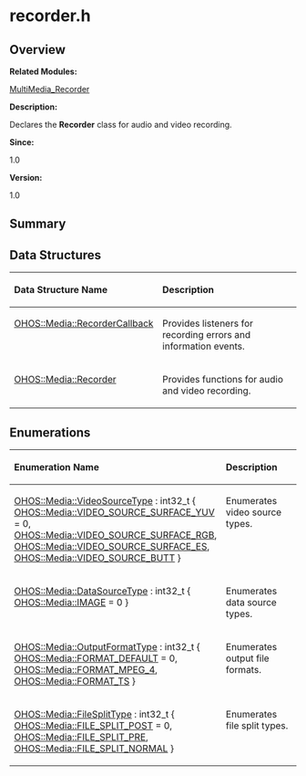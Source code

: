 # recorder.h<a name="ZH-CN_TOPIC_0000001054479541"></a>

## **Overview**<a name="section1679889952093527"></a>

**Related Modules:**

[MultiMedia\_Recorder](MultiMedia_Recorder.md)

**Description:**

Declares the  **Recorder**  class for audio and video recording. 

**Since:**

1.0

**Version:**

1.0

## **Summary**<a name="section1156184171093527"></a>

## Data Structures<a name="nested-classes"></a>

<a name="table220530568093527"></a>
<table><thead align="left"><tr id="row1605377126093527"><th class="cellrowborder" valign="top" width="50%" id="mcps1.1.3.1.1"><p id="p1472239587093527"><a name="p1472239587093527"></a><a name="p1472239587093527"></a>Data Structure Name</p>
</th>
<th class="cellrowborder" valign="top" width="50%" id="mcps1.1.3.1.2"><p id="p1164107257093527"><a name="p1164107257093527"></a><a name="p1164107257093527"></a>Description</p>
</th>
</tr>
</thead>
<tbody><tr id="row717727843093527"><td class="cellrowborder" valign="top" width="50%" headers="mcps1.1.3.1.1 "><p id="p513355808093527"><a name="p513355808093527"></a><a name="p513355808093527"></a><a href="OHOS-Media-RecorderCallback.md">OHOS::Media::RecorderCallback</a></p>
</td>
<td class="cellrowborder" valign="top" width="50%" headers="mcps1.1.3.1.2 "><p id="p416659442093527"><a name="p416659442093527"></a><a name="p416659442093527"></a>Provides listeners for recording errors and information events. </p>
</td>
</tr>
<tr id="row377929857093527"><td class="cellrowborder" valign="top" width="50%" headers="mcps1.1.3.1.1 "><p id="p946350653093527"><a name="p946350653093527"></a><a name="p946350653093527"></a><a href="OHOS-Media-Recorder.md">OHOS::Media::Recorder</a></p>
</td>
<td class="cellrowborder" valign="top" width="50%" headers="mcps1.1.3.1.2 "><p id="p1981212427093527"><a name="p1981212427093527"></a><a name="p1981212427093527"></a>Provides functions for audio and video recording. </p>
</td>
</tr>
</tbody>
</table>

## Enumerations<a name="enum-members"></a>

<a name="table1877764910093527"></a>
<table><thead align="left"><tr id="row476515626093527"><th class="cellrowborder" valign="top" width="50%" id="mcps1.1.3.1.1"><p id="p1189525788093527"><a name="p1189525788093527"></a><a name="p1189525788093527"></a>Enumeration Name</p>
</th>
<th class="cellrowborder" valign="top" width="50%" id="mcps1.1.3.1.2"><p id="p1207567795093527"><a name="p1207567795093527"></a><a name="p1207567795093527"></a>Description</p>
</th>
</tr>
</thead>
<tbody><tr id="row1107530473093527"><td class="cellrowborder" valign="top" width="50%" headers="mcps1.1.3.1.1 "><p id="p1522208532093527"><a name="p1522208532093527"></a><a name="p1522208532093527"></a><a href="MultiMedia_Recorder.md#gad252d27f9ce4b6ae0756bfeaa5f34490">OHOS::Media::VideoSourceType</a> : int32_t { <a href="MultiMedia_Recorder.md#ggad252d27f9ce4b6ae0756bfeaa5f34490ad137c55cd463c87ff8ea66c116da2e57">OHOS::Media::VIDEO_SOURCE_SURFACE_YUV</a> = 0, <a href="MultiMedia_Recorder.md#ggad252d27f9ce4b6ae0756bfeaa5f34490afcca9aba53005db99434c74f62803d6d">OHOS::Media::VIDEO_SOURCE_SURFACE_RGB</a>, <a href="MultiMedia_Recorder.md#ggad252d27f9ce4b6ae0756bfeaa5f34490a9316951d19d2ed845d2c0ef92c541eb8">OHOS::Media::VIDEO_SOURCE_SURFACE_ES</a>, <a href="MultiMedia_Recorder.md#ggad252d27f9ce4b6ae0756bfeaa5f34490af19a30a10d95948a7dab0317a4e2447b">OHOS::Media::VIDEO_SOURCE_BUTT</a> }</p>
</td>
<td class="cellrowborder" valign="top" width="50%" headers="mcps1.1.3.1.2 "><p id="p1638836144093527"><a name="p1638836144093527"></a><a name="p1638836144093527"></a>Enumerates video source types. </p>
</td>
</tr>
<tr id="row2046666134093527"><td class="cellrowborder" valign="top" width="50%" headers="mcps1.1.3.1.1 "><p id="p10191372093527"><a name="p10191372093527"></a><a name="p10191372093527"></a><a href="MultiMedia_Recorder.md#gaccc05bb178cecd760369ea096dceae4c">OHOS::Media::DataSourceType</a> : int32_t { <a href="MultiMedia_Recorder.md#ggaccc05bb178cecd760369ea096dceae4ca18ab16c027cd6de93c4e64be806caed0">OHOS::Media::IMAGE</a> = 0 }</p>
</td>
<td class="cellrowborder" valign="top" width="50%" headers="mcps1.1.3.1.2 "><p id="p1624917631093527"><a name="p1624917631093527"></a><a name="p1624917631093527"></a>Enumerates data source types. </p>
</td>
</tr>
<tr id="row86848911093527"><td class="cellrowborder" valign="top" width="50%" headers="mcps1.1.3.1.1 "><p id="p1685857601093527"><a name="p1685857601093527"></a><a name="p1685857601093527"></a><a href="MultiMedia_Recorder.md#ga3dfe2e61369bf1c081ce569e235354df">OHOS::Media::OutputFormatType</a> : int32_t { <a href="MultiMedia_Recorder.md#gga3dfe2e61369bf1c081ce569e235354dfa5f2bb1abd7404320dcd46e7540a22586">OHOS::Media::FORMAT_DEFAULT</a> = 0, <a href="MultiMedia_Recorder.md#gga3dfe2e61369bf1c081ce569e235354dfac7e010e743dca6fc60780bb745707d57">OHOS::Media::FORMAT_MPEG_4</a>, <a href="MultiMedia_Recorder.md#gga3dfe2e61369bf1c081ce569e235354dfa2abf22281e8d5a30da1f0700d9bf45a3">OHOS::Media::FORMAT_TS</a> }</p>
</td>
<td class="cellrowborder" valign="top" width="50%" headers="mcps1.1.3.1.2 "><p id="p2144724507093527"><a name="p2144724507093527"></a><a name="p2144724507093527"></a>Enumerates output file formats. </p>
</td>
</tr>
<tr id="row151412647093527"><td class="cellrowborder" valign="top" width="50%" headers="mcps1.1.3.1.1 "><p id="p1439887322093527"><a name="p1439887322093527"></a><a name="p1439887322093527"></a><a href="MultiMedia_Recorder.md#ga8759c7e5a74964a584a716f4ec0b7edb">OHOS::Media::FileSplitType</a> : int32_t { <a href="MultiMedia_Recorder.md#gga8759c7e5a74964a584a716f4ec0b7edba9010fd43e012d61772ff5db3a9bdaf02">OHOS::Media::FILE_SPLIT_POST</a> = 0, <a href="MultiMedia_Recorder.md#gga8759c7e5a74964a584a716f4ec0b7edba01981748b792c27773467ea70099be65">OHOS::Media::FILE_SPLIT_PRE</a>, <a href="MultiMedia_Recorder.md#gga8759c7e5a74964a584a716f4ec0b7edbae05fb41e422f91399d2e2efc3e84943b">OHOS::Media::FILE_SPLIT_NORMAL</a> }</p>
</td>
<td class="cellrowborder" valign="top" width="50%" headers="mcps1.1.3.1.2 "><p id="p1090973363093527"><a name="p1090973363093527"></a><a name="p1090973363093527"></a>Enumerates file split types. </p>
</td>
</tr>
</tbody>
</table>

